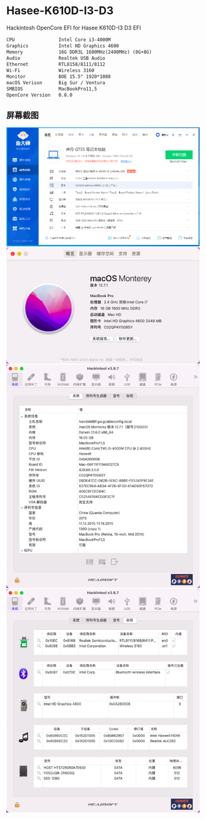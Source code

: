 # Hasee-K610D-I3-D3
Hackintosh OpenCore EFI for Hasee K610D-I3 D3 EFI
```
CPU                Intel Core i3-4000M
Graphics           Intel HD Graphics 4600
Memory             16G DDR3L 1600MHz(2400MHz) (8G+8G)
Audio              Realtek USB Audio
Ethernet           RTL8158/8111/8112
Wi-Fi              Wireless 3160
Monitor            BOE 15.5" 1920*1080
macOS Verison      Big Sur / Ventura
SMBIOS             MacBookPro11,5
OpenCore Version   0.8.0
```

屏幕截图
-----
![avatar](https://raw.githubusercontent.com/kanhai-ps/Hasee-K610D-I3-D3/main/screenshots/screenshot1.png)
![avatar](https://raw.githubusercontent.com/kanhai-ps/Hasee-K610D-I3-D3/main/screenshots/screenshot2.png)
![avatar](https://raw.githubusercontent.com/kanhai-ps/Hasee-K610D-I3-D3/main/screenshots/screenshot3.png)
![avatar](https://raw.githubusercontent.com/kanhai-ps/Hasee-K610D-I3-D3/main/screenshots/screenshot4.png)
